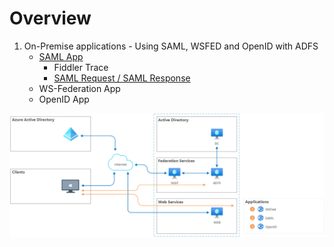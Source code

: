 # Overview

1. On-Premise applications - Using SAML, WSFED and OpenID with ADFS
    - [SAML App](/2-On-Premise-Apps-AD-Auth/OnPremApp-SAML-ADFS.md)
        - Fiddler Trace
        - [SAML Request / SAML Response](/2-On-Premise-Apps-AD-Auth/OnPremApp-SAML-Response.md)
    - WS-Federation App
    - OpenID App

![Overview](/img/2-OnPrem-Overview.png)